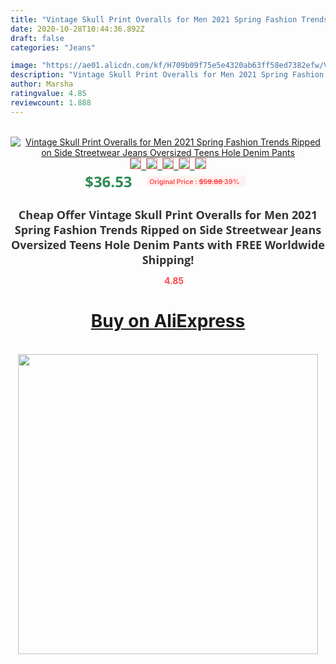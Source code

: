 ```yaml
---
title: "Vintage Skull Print Overalls for Men 2021 Spring Fashion Trends Ripped on Side Streetwear Jeans Oversized Teens Hole Denim Pants"
date: 2020-10-28T10:44:36.892Z
draft: false
categories: "Jeans"

image: "https://ae01.alicdn.com/kf/H709b09f75e5e4320ab63ff58ed7382efw/Vintage-Skull-Print-Overalls-for-Men-2021-Spring-Fashion-Trends-Ripped-on-Side-Streetwear-Jeans-Oversized.jpg"
description: "Vintage Skull Print Overalls for Men 2021 Spring Fashion Trends Ripped on Side Streetwear Jeans Oversized Teens Hole Denim Pants"
author: Marsha
ratingvalue: 4.85
reviewcount: 1.888
---
```

<br>
<div style="text-align: center;">
<a href="https://s.click.aliexpress.com/e/_9uwuNf" target="_blank" rel="nofollow noopener noreferrer"><img alt="Vintage Skull Print Overalls for Men 2021 Spring Fashion Trends Ripped on Side Streetwear Jeans Oversized Teens Hole Denim Pants" class="magnifier-image" src="https://ae01.alicdn.com/kf/H709b09f75e5e4320ab63ff58ed7382efw/Vintage-Skull-Print-Overalls-for-Men-2021-Spring-Fashion-Trends-Ripped-on-Side-Streetwear-Jeans-Oversized.jpg_640x640.jpg">
<br>
<img style="border:1px solid salmon" src="https://ae01.alicdn.com/kf/H709b09f75e5e4320ab63ff58ed7382efw/Vintage-Skull-Print-Overalls-for-Men-2021-Spring-Fashion-Trends-Ripped-on-Side-Streetwear-Jeans-Oversized.jpg_120x120.jpg">&nbsp;&nbsp;<img style="border:1px solid salmon" src="https://ae01.alicdn.com/kf/H005d94a32c504578a08cd3aac8f2d29dU/Vintage-Skull-Print-Overalls-for-Men-2021-Spring-Fashion-Trends-Ripped-on-Side-Streetwear-Jeans-Oversized.jpg_120x120.jpg">&nbsp;&nbsp;<img style="border:1px solid salmon" src="https://ae01.alicdn.com/kf/H5fe7442c35b2445a94b4ef7a08cadcebw/Vintage-Skull-Print-Overalls-for-Men-2021-Spring-Fashion-Trends-Ripped-on-Side-Streetwear-Jeans-Oversized.jpg_120x120.jpg">&nbsp;&nbsp;<img style="border:1px solid salmon" src="https://ae01.alicdn.com/kf/Hbbbdab3d7286412d953566ecd50fbf00n/Vintage-Skull-Print-Overalls-for-Men-2021-Spring-Fashion-Trends-Ripped-on-Side-Streetwear-Jeans-Oversized.jpg_120x120.jpg">&nbsp;&nbsp;<img style="border:1px solid salmon" src="https://ae01.alicdn.com/kf/H6a590a34a97c4837a05626ecabc9daf7T/Vintage-Skull-Print-Overalls-for-Men-2021-Spring-Fashion-Trends-Ripped-on-Side-Streetwear-Jeans-Oversized.jpg_120x120.jpg"></a></div><br0>
<div style="text-align: center;"><span style="background-color: white; border: 0px; box-sizing: border-box; color: seagreen; display: inline-block; font-family: &quot;open sans&quot; , &quot;arial&quot; , &quot;helvetica&quot; , sans-serif , &quot;heiti&quot;; font-size: 24px; font-stretch: inherit; font-weight: 700; line-height: inherit; margin: 0px 10px 0px 0px; padding: 0px; vertical-align: middle;">$36.53 </span>
<span style="background: rgb(255 , 241 , 241); border-radius: 3px; border: 0px; box-sizing: border-box; color: #ff4747; display: inline-block; font-family: inherit; font-size: 12px; font-stretch: inherit; font-style: inherit; font-variant: inherit; font-weight: 600; line-height: inherit; margin: 0px; padding: 2px 5px; transform: scale(0.9); vertical-align: middle;">Original Price : <b style="text-decoration: line-through;">$59.88 </b> 39%&nbsp;&nbsp;</span></div>
<h1 style="color: #333333; display: inline-block; font-family: &quot;open sans&quot; , &quot;arial&quot; , &quot;helvetica&quot; , sans-serif , &quot;heiti&quot;; font-size: 18px; font-stretch: inherit; font-weight: 700; text-align: center;">Cheap Offer Vintage Skull Print Overalls for Men 2021 Spring Fashion Trends Ripped on Side Streetwear Jeans Oversized Teens Hole Denim Pants with FREE Worldwide Shipping!</h1>
<div style="color: #ff4747; text-align: center;">
<img src="https://4.bp.blogspot.com/-M0ZcTcb-5uY/XleCXlxnR4I/AAAAAAAAAEc/OrjgMkXV1oMQFaCRZj5HQwOCBcu3w1FegCPcBGAYYCw/s1600/star.png" style="height: 15px;">&nbsp;<b>4.85</b></div>
<div class="button_cont" align="center"><a class="buynow_a" href="https://s.click.aliexpress.com/e/_9uwuNf" target="_blank" rel="nofollow noopener noreferrer"><H1>Buy on AliExpress</H1></a></div><br>
<div class="separator" style="clear: both; text-align: center;">
<img src="https://lh3.googleusercontent.com/-pTy5HemUv9M/XlePHvY0dAI/AAAAAAAAAE4/0nX5iRUoIWY8eMW9Dpxeirr157OZliDIgCLcBGAsYHQ/s1600/badge.gif" width="480">
</div>
